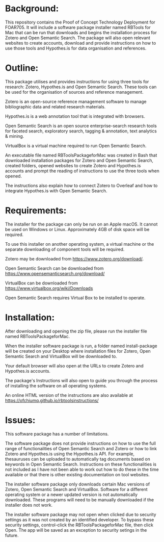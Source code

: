 # Background:

This repository contains the Proof of Concept Technology Deployment for FOAR705. It will include a software package installer named RBTools for Mac that can be run that downloads and begins the installation process for Zotero and Open Semantic Search. The package will also open relevant websites to create accounts, download and provide instructions on how to use those tools and Hypothes.is for data organisation and references.

# Outline:

This package utilises and provides instructions for using three tools for research: Zotero, Hypothes.is and Open Semantic Search. These tools can be used for the organisation of sources and reference management.

Zotero is an open-source reference management software to manage bibliographic data and related research materials.

Hypothes.is is a web annotation tool that is integrated with browsers.

Open Semantic Search is an open source enterprise-search research tools for faceted search, exploratory search, tagging & annotation, text analytics & mining.

VirtualBox is a virtual machine required to run Open Semantic Search.

An executable file named RBToolsPackageforMac was created in Bash that downloaded installation packages for Zotero and Open Semantic Search, created folders, opened websites to create Zotero and Hypothes.is accounts and prompt the reading of instructions to use the three tools when opened.

The instructions also explain how to connect Zotero to Overleaf and how to integrate Hypothes.is with Open Semantic Search.

# Requirements:

The installer for the package can only be run on an Apple macOS. It cannot be used on Windows or Linux. Approximately 4GB of disk space will be required.

To use this installer on another operating system, a virtual machine or the separate downloading of component tools will be required.

Zotero may be downloaded from https://www.zotero.org/download/.

Open Semantic Search can be downloaded from https://www.opensemanticsearch.org/download/

VirtualBox can be downloaded from https://www.virtualbox.org/wiki/Downloads

Open Semantic Search requires Virtual Box to be installed to operate.

# Installation:

After downloading and opening the zip file, please run the installer file named RBToolsPackageforMac.

When the installer software package is run, a folder named install-package will be created on your Desktop where installation files for Zotero, Open Semantic Search and VirtualBox will be downloaded to.

Your default browser will also open at the URLs to create Zotero and Hypothes.is accounts.

The package's Instructions will also open to guide you through the process of installing the software on all operating systems.

An online HTML version of the instructions are also available at https://ofchiumq.github.io/rbtoolsinstructions/

# Issues:

This software package has a number of limitations.

The software package does not provide instructions on how to use the full range of functionalities of Open Semantic Search and Zotero or how to link Zotero and Hypothes.is using the Hypothes.is API. For example, thesauruses can be uploaded to automatically tag documents based on keywords in Open Semantic Search. Instructions on these functionalities is not included as I have not been able to work out how to do these in the time available or that there is other existing documentation on tool websites.

The installer software package only downloads certain Mac versions of Zotero, Open Semantic Search and VirtualBox. Software for a different operating system or a newer updated version is not automatically downloaded. These programs will need to be manually downloaded if the installer does not work.

The installer software package may not open when clicked due to security settings as it was not created by an identified developer. To bypass these security settings, control-click the RBToolsPackageforMac file, then click Open. The app will be saved as an exception to security setings in the future. 
